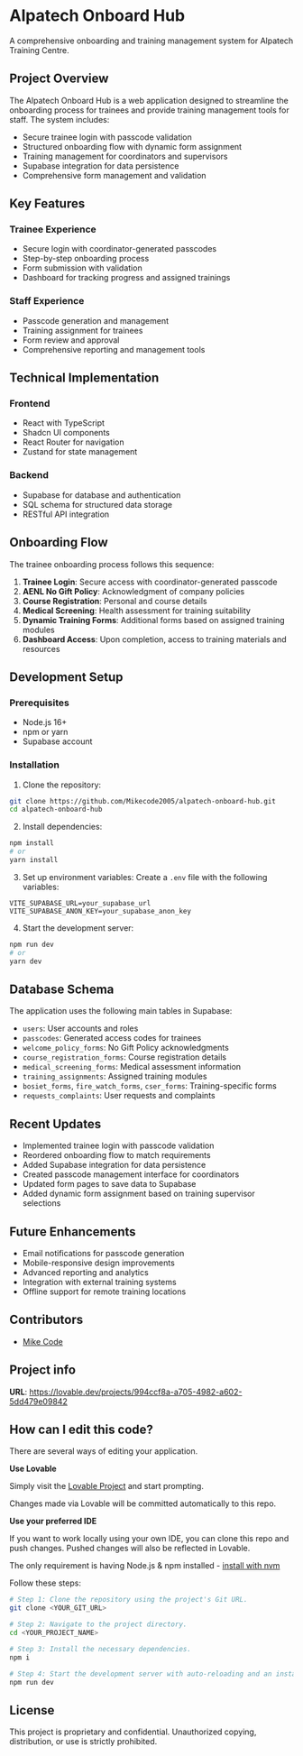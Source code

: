 # Alpatech Onboard Hub

A comprehensive onboarding and training management system for Alpatech Training Centre.

## Project Overview

The Alpatech Onboard Hub is a web application designed to streamline the onboarding process for trainees and provide training management tools for staff. The system includes:

- Secure trainee login with passcode validation
- Structured onboarding flow with dynamic form assignment
- Training management for coordinators and supervisors
- Supabase integration for data persistence
- Comprehensive form management and validation

## Key Features

### Trainee Experience
- Secure login with coordinator-generated passcodes
- Step-by-step onboarding process
- Form submission with validation
- Dashboard for tracking progress and assigned trainings

### Staff Experience
- Passcode generation and management
- Training assignment for trainees
- Form review and approval
- Comprehensive reporting and management tools

## Technical Implementation

### Frontend
- React with TypeScript
- Shadcn UI components
- React Router for navigation
- Zustand for state management

### Backend
- Supabase for database and authentication
- SQL schema for structured data storage
- RESTful API integration

## Onboarding Flow

The trainee onboarding process follows this sequence:

1. **Trainee Login**: Secure access with coordinator-generated passcode
2. **AENL No Gift Policy**: Acknowledgment of company policies
3. **Course Registration**: Personal and course details
4. **Medical Screening**: Health assessment for training suitability
5. **Dynamic Training Forms**: Additional forms based on assigned training modules
6. **Dashboard Access**: Upon completion, access to training materials and resources

## Development Setup

### Prerequisites
- Node.js 16+
- npm or yarn
- Supabase account

### Installation

1. Clone the repository:
```bash
git clone https://github.com/Mikecode2005/alpatech-onboard-hub.git
cd alpatech-onboard-hub
```

2. Install dependencies:
```bash
npm install
# or
yarn install
```

3. Set up environment variables:
Create a `.env` file with the following variables:
```
VITE_SUPABASE_URL=your_supabase_url
VITE_SUPABASE_ANON_KEY=your_supabase_anon_key
```

4. Start the development server:
```bash
npm run dev
# or
yarn dev
```

## Database Schema

The application uses the following main tables in Supabase:

- `users`: User accounts and roles
- `passcodes`: Generated access codes for trainees
- `welcome_policy_forms`: No Gift Policy acknowledgments
- `course_registration_forms`: Course registration details
- `medical_screening_forms`: Medical assessment information
- `training_assignments`: Assigned training modules
- `bosiet_forms`, `fire_watch_forms`, `cser_forms`: Training-specific forms
- `requests_complaints`: User requests and complaints

## Recent Updates

- Implemented trainee login with passcode validation
- Reordered onboarding flow to match requirements
- Added Supabase integration for data persistence
- Created passcode management interface for coordinators
- Updated form pages to save data to Supabase
- Added dynamic form assignment based on training supervisor selections

## Future Enhancements

- Email notifications for passcode generation
- Mobile-responsive design improvements
- Advanced reporting and analytics
- Integration with external training systems
- Offline support for remote training locations

## Contributors

- [Mike Code](https://github.com/Mikecode2005)

## Project info

**URL**: https://lovable.dev/projects/994ccf8a-a705-4982-a602-5dd479e09842

## How can I edit this code?

There are several ways of editing your application.

**Use Lovable**

Simply visit the [Lovable Project](https://lovable.dev/projects/994ccf8a-a705-4982-a602-5dd479e09842) and start prompting.

Changes made via Lovable will be committed automatically to this repo.

**Use your preferred IDE**

If you want to work locally using your own IDE, you can clone this repo and push changes. Pushed changes will also be reflected in Lovable.

The only requirement is having Node.js & npm installed - [install with nvm](https://github.com/nvm-sh/nvm#installing-and-updating)

Follow these steps:

```sh
# Step 1: Clone the repository using the project's Git URL.
git clone <YOUR_GIT_URL>

# Step 2: Navigate to the project directory.
cd <YOUR_PROJECT_NAME>

# Step 3: Install the necessary dependencies.
npm i

# Step 4: Start the development server with auto-reloading and an instant preview.
npm run dev
```

## License

This project is proprietary and confidential. Unauthorized copying, distribution, or use is strictly prohibited.